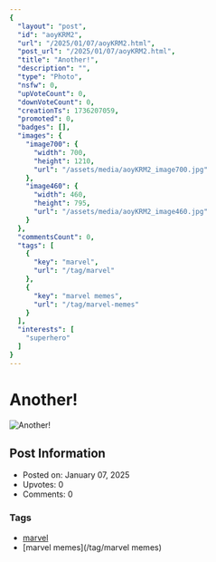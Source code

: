```yaml
---
{
  "layout": "post",
  "id": "aoyKRM2",
  "url": "/2025/01/07/aoyKRM2.html",
  "post_url": "/2025/01/07/aoyKRM2.html",
  "title": "Another!",
  "description": "",
  "type": "Photo",
  "nsfw": 0,
  "upVoteCount": 0,
  "downVoteCount": 0,
  "creationTs": 1736207059,
  "promoted": 0,
  "badges": [],
  "images": {
    "image700": {
      "width": 700,
      "height": 1210,
      "url": "/assets/media/aoyKRM2_image700.jpg"
    },
    "image460": {
      "width": 460,
      "height": 795,
      "url": "/assets/media/aoyKRM2_image460.jpg"
    }
  },
  "commentsCount": 0,
  "tags": [
    {
      "key": "marvel",
      "url": "/tag/marvel"
    },
    {
      "key": "marvel memes",
      "url": "/tag/marvel-memes"
    }
  ],
  "interests": [
    "superhero"
  ]
}
---
```


# Another!

![Another!](/assets/media/aoyKRM2_image700.jpg)

## Post Information

- Posted on: January 07, 2025
- Upvotes: 0
- Comments: 0

### Tags

- [marvel](/tag/marvel)
- [marvel memes](/tag/marvel memes)
